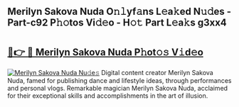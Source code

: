 ## Merilyn Sakova Nuda O𝚗𝚕yf𝚊ns L𝚎a𝚔ed N𝚞𝚍es - Part-c92 P𝚑𝚘tos Vi𝚍𝚎o - H𝚘𝚝 Part L𝚎a𝚔s g3xx4

# <h2><a href="http://kfaz57c.oniu.top/?m=Merilyn+Sakova+Nuda">🔗👉 🔴 Merilyn Sakova Nuda P𝚑ot𝚘𝚜 V𝚒d𝚎o</a></h2>

[![Merilyn Sakova Nuda Nu𝚍e𝚜](https://i.imgur.com/0qMVB7G.gif)](http://kfaz57c.oniu.top/?m=Merilyn+Sakova+Nuda)
Digital content creator Merilyn Sakova Nuda, famed for publishing dance and lifestyle ideas, through performances and personal vlogs. Remarkable magician Merilyn Sakova Nuda, acclaimed for their exceptional skills and accomplishments in the art of illusion.  
